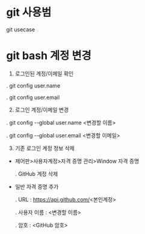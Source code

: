 # git 사용범
git usecase

# git bash 계정 변경
1. 로그인된 계정/이메일 확인

. git config user.name

. git config user.email

2. 로그인 계정/이메일 변경
  
  . git config --global user.name <변경할 이름>
  
  . git config --global user.email <변경할 이메일>
  
3. 기존 로그인 계정 정보 삭제
- 제어판>사용자계정>자격 증명 관리>Window 자격 증명 
  
  . GitHub 계정 삭제
- 일반 자격 증명 추가
  
  . URL : https://api.github.com/<본인계정>
  
  . 사용자 이름 : <변경할 이름>
  
  . 암호 : <GitHub 암호>
  
